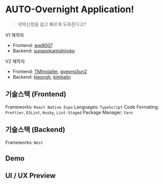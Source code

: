 # AUTO-Overnight Application!

> 외박신청을 쉽고 빠르게 도와준다고?

V1 제작자
- Frontend: [ww8007](https://github.com/ww8007)
- Backend: [sunaookamishiroko](https://github.com/sunaookamishiroko)

V2 제작자
- Frontend: [TMInstaller](https://github.com/TMInstaller), [gyeong3un2](https://github.com/gyeong3un2)
- Backend: [kjeongh](https://github.com/kjeongh), [kimhalin](https://github.com/kimhalin)

## 기술스택 (Frontend)

Frameworks: `React Native Expo`
Languages: `TypeScript`
Code Formating: `Prettier`, `ESLint`, `Husky`, `Lint-Staged`
Package Manager: `Yarn`

## 기술스택 (Backend)

Frameworks: `Nest`

## Demo

## UI / UX Preview
